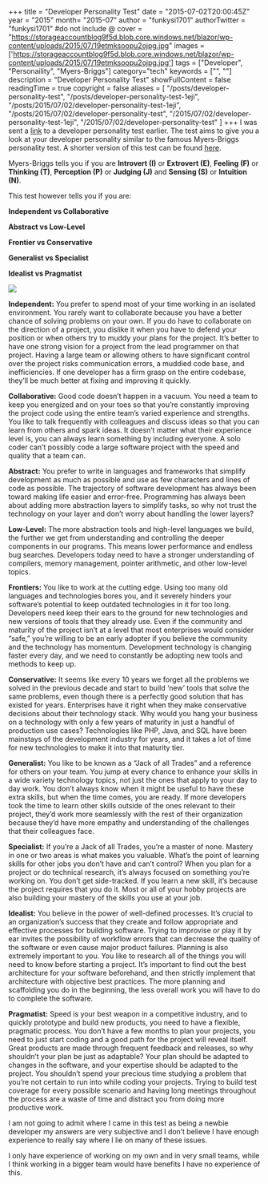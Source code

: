 +++
title = "Developer Personality Test"
date = "2015-07-02T20:00:45Z"
year = "2015"
month= "2015-07"
author = "funkysi1701"
authorTwitter = "funkysi1701" #do not include @
cover = "https://storageaccountblog9f5d.blob.core.windows.net/blazor/wp-content/uploads/2015/07/19etmksoopu2ojpg.jpg"
images = ['https://storageaccountblog9f5d.blob.core.windows.net/blazor/wp-content/uploads/2015/07/19etmksoopu2ojpg.jpg']
tags = ["Developer", "Personaility", "Myers-Briggs"]
category="tech"
keywords = ["", ""]
description =  "Developer Personality Test"
showFullContent = false
readingTime = true
copyright = false
aliases = [
    "/posts/developer-personality-test",
    "/posts/developer-personality-test-1eji",
    "/posts/2015/07/02/developer-personality-test-1eji",
    "/posts/2015/07/02/developer-personality-test",
    "/2015/07/02/developer-personality-test-1eji",
    "/2015/07/02/developer-personality-test"
]
+++
I was sent a [link](https://www.surveygizmo.com/s3/1883619/Developer-Personality-Test) to a developer personality test earlier. The test aims to give you a look at your developer personality similar to the famous Myers-Briggs personality test. A shorter version of this test can be found [here](https://www.surveygizmo.com/s3/1900187/Short-Developer-Personality-Test).

Myers-Briggs tells you if you are **Introvert (I)** or **Extrovert (E)**, **Feeling (F)** or **Thinking (T)**, **Perception (P)** or **Judging (J)** and **Sensing (S)** or **Intuition (N)**.

This test however tells you if you are:

**Independent vs Collaborative**

**Abstract vs Low-Level**

**Frontier vs Conservative**

**Generalist vs Specialist**

**Idealist vs Pragmatist**

![](https://storageaccountblog9f5d.blob.core.windows.net/blazor/wp-content/uploads/2015/07/19etmksoopu2ojpg.jpg)

**Independent:**
You prefer to spend most of your time working in an isolated environment.  You rarely want to collaborate because you have a better chance of solving problems on your own.  If you do have to collaborate on the direction of a project, you dislike it when you have to defend your position or when others try to muddy your plans for the project.  It’s better to have one strong vision for a project from the lead programmer on that project.  Having a large team or allowing others to have significant control over the project risks communication errors, a muddied code base, and inefficiencies.  If one developer has a firm grasp on the entire codebase, they’ll be much better at fixing and improving it quickly.

**Collaborative:**
Good code doesn’t happen in a vacuum.  You need a team to keep you energized and on your toes so that you’re constantly improving the project code using the entire team’s varied experience and strengths.  You like to talk frequently with colleagues and discuss ideas so that you can learn from others and spark ideas.  It doesn’t matter what their experience level is, you can always learn something by including everyone.  A solo coder can’t possibly code a large software project with the speed and quality that a team can.

**Abstract:**
You prefer to write in languages and frameworks that simplify development as much as possible and use as few characters and lines of code as possible. The trajectory of software development has always been toward making life easier and error-free. Programming has always been about adding more abstraction layers to simplify tasks, so why not trust the technology on your layer and don’t worry about handling the lower layers?

**Low-Level:**
The more abstraction tools and high-level languages we build, the further we get from understanding and controlling the deeper components in our programs.  This means lower performance and endless bug searches.  Developers today need to have a stronger understanding of compilers, memory management, pointer arithmetic, and other low-level topics.

**Frontiers:**
You like to work at the cutting edge.  Using too many old languages and technologies bores you, and it severely hinders your software’s potential to keep outdated technologies in it for too long. Developers need keep their ears to the ground for new technologies and new versions of tools that they already use.  Even if the community and maturity of the project isn’t at a level that most enterprises would consider “safe,” you’re willing to be an early adopter if you believe the community and the technology has momentum.  Development technology is changing faster every day, and we need to constantly be adopting new tools and methods to keep up.

**Conservative:**
It seems like every 10 years we forget all the problems we solved in the previous decade and start to build ‘new’ tools that solve the same problems, even though there is a perfectly good solution that has existed for years.  Enterprises have it right when they make conservative decisions about their technology stack. Why would you hang your business on a technology with only a few years of maturity in just a handful of production use cases?  Technologies like PHP, Java, and SQL have been mainstays of the development industry for years, and it takes a lot of time for new technologies to make it into that maturity tier.

**Generalist:**
You like to be known as a “Jack of all Trades” and a reference for others on your team. You jump at every chance to enhance your skills in a wide variety technology topics, not just the ones that apply to your day to day work.  You don’t always know when it might be useful to have these extra skills, but when the time comes, you are ready.  If more developers took the time to learn other skills outside of the ones relevant to their project, they’d work more seamlessly with the rest of their organization because they’d have more empathy and understanding of the challenges that their colleagues face.

**Specialist:**
If you’re a Jack of all Trades, you’re a master of none. Mastery in one or two areas is what makes you valuable.  What’s the point of learning skills for other jobs you don’t have and can’t control? When you plan for a project or do technical research, it’s always focused on something you’re working on. You don’t get side-tracked. If you learn a new skill, it’s because the project requires that you do it. Most or all of your hobby projects are also building your mastery of the skills you use at your job.

**Idealist:**
You believe in the power of well-defined processes. It’s crucial to an organization’s success that they create and follow appropriate and effective processes for building software. Trying to improvise or play it by ear invites the possibility of workflow errors that can decrease the quality of the software or even cause major product failures. Planning is also extremely important to you.  You like to research all of the things you will need to know before starting a project.  It’s important to find out the best architecture for your software beforehand, and then strictly implement that architecture with objective best practices.  The more planning and scaffolding you do in the beginning, the less overall work you will have to do to complete the software.

**Pragmatist:**
Speed is your best weapon in a competitive industry, and to quickly prototype and build new products, you need to have a flexible, pragmatic process.  You don’t have a few months to plan your projects, you need to just start coding and a good path for the project will reveal itself.  Great products are made through frequent feedback and releases, so why shouldn’t your plan be just as adaptable? Your plan should be adapted to changes in the software, and your expertise should be adapted to the project. You shouldn’t spend your precious time studying a problem that you’re not certain to run into while coding your projects.  Trying to build test coverage for every possible scenario and having long meetings throughout the process are a waste of time and distract you from doing more productive work.

I am not going to admit where I came in this test as being a newbie developer my answers are very subjective and I don’t believe I have enough experience to really say where I lie on many of these issues.

I only have experience of working on my own and in very small teams, while I think working in a bigger team would have benefits I have no experience of this.